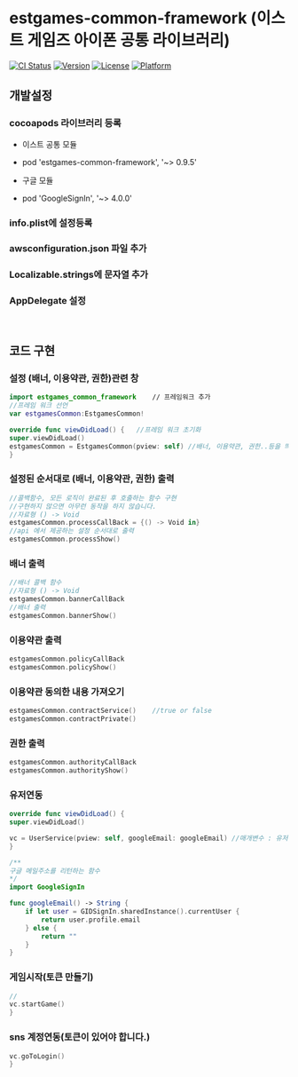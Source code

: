 # estgames-common-framework (이스트 게임즈 아이폰 공통 라이브러리)

[![CI Status](http://img.shields.io/travis/wkzkfmxk23@gmail.com/estgames-common-framework.svg?style=flat)](https://travis-ci.org/wkzkfmxk23@gmail.com/estgames-common-framework)
[![Version](https://img.shields.io/cocoapods/v/estgames-common-framework.svg?style=flat)](http://cocoapods.org/pods/estgames-common-framework)
[![License](https://img.shields.io/cocoapods/l/estgames-common-framework.svg?style=flat)](http://cocoapods.org/pods/estgames-common-framework)
[![Platform](https://img.shields.io/cocoapods/p/estgames-common-framework.svg?style=flat)](http://cocoapods.org/pods/estgames-common-framework)


## 개발설정

### cocoapods 라이브러리 등록

* 이스트 공통 모듈
 * pod 'estgames-common-framework', '~> 0.9.5' 

* 구글 모듈
 * pod 'GoogleSignIn', '~> 4.0.0'

### info.plist에 설정등록

### awsconfiguration.json 파일 추가

### Localizable.strings에 문자열 추가

### AppDelegate 설정


&nbsp;
&nbsp;


## 코드 구현

### 설정 (배너, 이용약관, 권한)관련 창

```swift
import estgames_common_framework    // 프레임워크 추가
//프레임 워크 선언
var estgamesCommon:EstgamesCommon!

override func viewDidLoad() {   //프레임 워크 초기화
super.viewDidLoad()
estgamesCommon = EstgamesCommon(pview: self) //배너, 이용약관, 권한..등을 띄울 뷰
}

```


### 설정된 순서대로 (배너, 이용약관, 권한) 출력

```swift
//콜백함수, 모든 로직이 완료된 후 호출하는 함수 구현
//구현하지 않으면 아무런 동작을 하지 않습니다.
//자료형 () -> Void
estgamesCommon.processCallBack = {() -> Void in}
//api 에서 제공하는 설정 순서대로 출력
estgamesCommon.processShow()
```


### 배너 출력

```swift
//배너 콜백 함수
//자료형 () -> Void
estgamesCommon.bannerCallBack
//배너 출력
estgamesCommon.bannerShow()
```

### 이용약관 출력

```swift
estgamesCommon.policyCallBack
estgamesCommon.policyShow()
```


### 이용약관 동의한 내용 가져오기

```swift
estgamesCommon.contractService()    //true or false
estgamesCommon.contractPrivate()
```

### 권한 출력

```swift
estgamesCommon.authorityCallBack
estgamesCommon.authorityShow()
```

### 유저연동

```swift
override func viewDidLoad() {
super.viewDidLoad()

vc = UserService(pview: self, googleEmail: googleEmail) //매개변수 : 유저연동 창이 나올 뷰, 구글메일(String)을 리턴하는 함수
}

/**
구글 메일주소를 리턴하는 함수
*/
import GoogleSignIn

func googleEmail() -> String {
    if let user = GIDSignIn.sharedInstance().currentUser {
        return user.profile.email
    } else {
        return ""
    }
}
```

### 게임시작(토큰 만들기)

```swift
//
vc.startGame()
}
```

### sns 계정연동(토큰이 있어야 합니다.)

```swift
vc.goToLogin()
}
```
